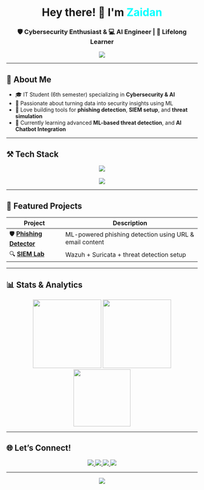<h1 align="center">Hey there! 👋 I'm <span style="color:#00ffff">Zaidan</span></h1>
<h3 align="center">🛡️ Cybersecurity Enthusiast & 💻 AI Engineer | 🚀 Lifelong Learner</h3>

<p align="center">
  <img src="https://readme-typing-svg.herokuapp.com?font=Fira+Code&weight=600&size=22&duration=3000&pause=800&color=00FFFF&center=true&vCenter=true&width=700&height=45&lines=Building+AI-powered+Security+Solutions;Creating+Smart+Phishing+Defenses;Exploring+Cyber+Threat+Intelligence;Leveling+Up+Every+Day" />
</p>

---

## 🧠 About Me

- 🎓 IT Student (6th semester) specializing in **Cybersecurity & AI**
- 🧪 Passionate about turning data into security insights using ML
- 🔐 Love building tools for **phishing detection**, **SIEM setup**, and **threat simulation**
- 🌱 Currently learning advanced **ML-based threat detection**, and **AI Chatbot Integration**

---

## ⚒️ Tech Stack

<div align="center">
  <img src="https://skillicons.dev/icons?i=python,tensorflow,pytorch,js,bash,html,css,tailwind,flask,nodejs,php" /><br><br>
  <img src="https://skillicons.dev/icons?i=kali,linux,github,vscode,docker" />
</div>

---

## 🚀 Featured Projects

| Project | Description |
|--------|-------------|
| 🛡️ [**Phishing Detector**](https://github.com/ZaanmaVerse/phishing-detector) | ML-powered phishing detection using URL & email content |
| 🔍 [**SIEM Lab**](https://github.com/ZaanmaVerse/wazuh-setup-lab) | Wazuh + Suricata + threat detection setup |

---

## 📊 Stats & Analytics

<div align="center">
  <img src="https://github-readme-stats.vercel.app/api?username=ZaanmaVerse&show_icons=true&theme=radical&rank_icon=github" height="180"/>
  <img src="https://streak-stats.demolab.com?user=ZaanmaVerse&theme=radical" height="180"/>
</div>

<div align="center">
  <img src="https://github-readme-stats.vercel.app/api/top-langs/?username=ZaanmaVerse&layout=compact&theme=radical&langs_count=8" height="150"/>
</div>

---

## 🌐 Let’s Connect!

<p align="center">
  <a href="mailto:zaidanmahfudz26@gmail.com">
    <img src="https://img.shields.io/badge/Gmail-zaidanmahfudz-red?style=for-the-badge&logo=gmail" />
  </a>
  <a href="https://linkedin.com/in/zaidanmahfudz">
    <img src="https://img.shields.io/badge/LinkedIn-zaidanmahfudz-blue?style=for-the-badge&logo=linkedin" />
  </a>
  <a href="https://instagram.com/zaanmhfdz">
    <img src="https://img.shields.io/badge/Instagram-zaanmhfdz-gold?style=for-the-badge&logo=instagram" />
  </a>
  <a href="https://zaidanmhfdz.vercel.app">
    <img src="https://img.shields.io/badge/MyWebsite-zaanmhfdz-black?style=for-the-badge&logo=vercel" />
  </a>
</p>

---

<p align="center">
  <img src="https://komarev.com/ghpvc/?username=zaidanmahfudz&label=Profile+Views&color=00ffff&style=flat" />
</p>
